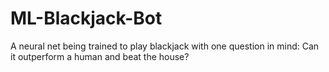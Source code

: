 # ML-Blackjack-Bot
A neural net being trained to play blackjack with one question in mind: Can it outperform a human and beat the house?
